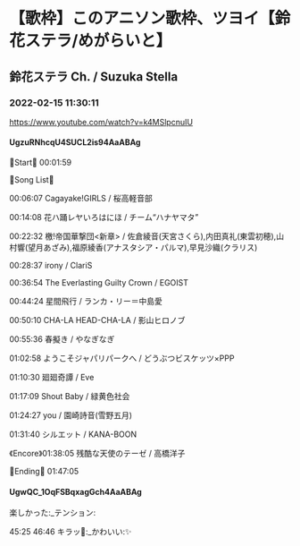 # 【歌枠】このアニソン歌枠、ツヨイ【鈴花ステラ/めがらいと】
## 鈴花ステラ Ch. / Suzuka Stella
### 2022-02-15 11:30:11
https://www.youtube.com/watch?v=k4MSlpcnuIU
#### UgzuRNhcqU4SUCL2is94AaABAg
🔔Start🔔 00:01:59



🔔Song List🔔

00:06:07 Cagayake!GIRLS / 桜高軽音部

00:14:08 花ハ踊レヤいろはにほ / チーム“ハナヤマタ”

00:22:32 檄!帝国華撃団<新章> / 佐倉綾音(天宮さくら),内田真礼(東雲初穂),山村響(望月あざみ),福原綾香(アナスタシア・パルマ),早見沙織(クラリス)

00:28:37 irony / ClariS

00:36:54 The Everlasting Guilty Crown / EGOIST

00:44:24 星間飛行 / ランカ・リー＝中島愛

00:50:10 CHA-LA HEAD-CHA-LA / 影山ヒロノブ 

00:55:36 春擬き / やなぎなぎ

01:02:58 ようこそジャパリパークへ / どうぶつビスケッツ×PPP

01:10:30 廻廻奇譚 / Eve

01:17:09 Shout Baby / 緑黄色社会

01:24:27 you / 園崎詩音(雪野五月)

01:31:40 シルエット / KANA-BOON

《Encore》01:38:05 残酷な天使のテーゼ / 高橋洋子



🔔Ending🔔 01:47:05

#### UgwQC_1OqFSBqxagGch4AaABAg
楽しかった:_テンション:

45:25 46:46 キラッ🌟:_かわいい:✨

